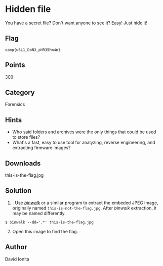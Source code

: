 # Hidden file
You have a secret flie?  Don't want anyone to see it?  Easy!  Just hide it!

## Flag
```
camp{w3L1_DoN3_pHR35hm4n}
```

## Points
300

## Category
Forensics

## Hints
* Who said folders and archives were the only things that could be used to store files?
* What's a fast, easy to use tool for analyzing, reverse engineering, and extracting firmware images?

## Downloads
this-is-the-flag.jpg

## Solution
1. . Use [*binwalk*](https://github.com/ReFirmLabs/binwalk/) or a similar program to extract the embeded JPEG image, originally named `this-is-not-the-flag.jpg`.  After *binwalk* extraction, it may be named differently.  
```shell
$ binwalk --dd='.*' this-is-the-flag.jpg
```
2. Open this image to find the flag.

## Author
David Ionita
